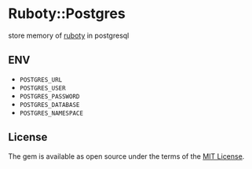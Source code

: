 # Ruboty::Postgres

store memory of [ruboty](https://github.com/r7kamura/ruboty) in postgresql

## ENV

- `POSTGRES_URL`
- `POSTGRES_USER`
- `POSTGRES_PASSWORD`
- `POSTGRES_DATABASE`
- `POSTGRES_NAMESPACE`

## License

The gem is available as open source under the terms of the [MIT License](http://opensource.org/licenses/MIT).
